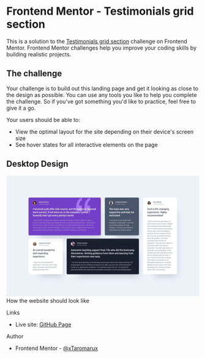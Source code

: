 # Frontend Mentor - Testimonials grid section

This is a solution to the [Testimonials grid section](https://www.frontendmentor.io/challenges/testimonials-grid-section-Nnw6J7Un7) challenge on Frontend Mentor. 
Frontend Mentor challenges help you improve your coding skills by building realistic projects.

## The challenge
Your challenge is to build out this landing page and get it looking as close to the design as possible.
You can use any tools you like to help you complete the challenge. So if you've got something you'd like to practice, feel free to give it a go.

Your users should be able to:

* View the optimal layout for the site depending on their device's screen size
* See hover states for all interactive elements on the page

## Desktop Design

![Desktop Design](./design/desktop-design.jpg)
How the website should look like

Links
  * Live site: [GitHub Page](https://xtaromarux.github.io/testimonials-grid-section/)
  
Author
  * Frontend Mentor - [@xTaromarux](https://www.frontendmentor.io/profile/xTaromarux)
